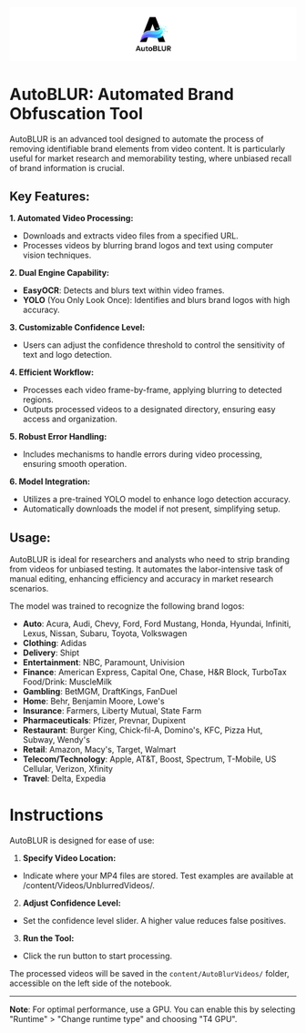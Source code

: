 ![AutoBLUR Logo](https://github.com/philip-hawkins-git/AutoBLUR/blob/main/AutoBLUR_Banner.png)

# AutoBLUR: Automated Brand Obfuscation Tool
AutoBLUR is an advanced tool designed to automate the process of removing identifiable brand elements from video content. It is particularly useful for market research and memorability testing, where unbiased recall of brand information is crucial.

## Key Features:

**1.  Automated Video Processing:**

*   Downloads and extracts video files from a specified URL.
*   Processes videos by blurring brand logos and text using computer vision techniques.

**2.  Dual Engine Capability:**

*   **EasyOCR**: Detects and blurs text within video frames.
*   **YOLO** (You Only Look Once): Identifies and blurs brand logos with high accuracy.

**3.  Customizable Confidence Level:**

*   Users can adjust the confidence threshold to control the sensitivity of text and logo detection.

**4.  Efficient Workflow:**

*   Processes each video frame-by-frame, applying blurring to detected regions.
*   Outputs processed videos to a designated directory, ensuring easy access and organization.

**5.  Robust Error Handling:**

*   Includes mechanisms to handle errors during video processing, ensuring smooth operation.

**6.  Model Integration:**

*   Utilizes a pre-trained YOLO model to enhance logo detection accuracy.
*   Automatically downloads the model if not present, simplifying setup.
  
## Usage:
AutoBLUR is ideal for researchers and analysts who need to strip branding from videos for unbiased testing. It automates the labor-intensive task of manual editing, enhancing efficiency and accuracy in market research scenarios.

The model was trained to recognize the following brand logos:

*   **Auto**: Acura, Audi, Chevy, Ford, Ford Mustang, Honda, Hyundai, Infiniti, Lexus, Nissan, Subaru, Toyota, Volkswagen
*   **Clothing**: Adidas
*   **Delivery**: Shipt
*   **Entertainment**: NBC, Paramount, Univision
*   **Finance**: American Express, Capital One, Chase, H&R Block, TurboTax
Food/Drink: MuscleMilk
*   **Gambling**: BetMGM, DraftKings, FanDuel
*   **Home**: Behr, Benjamin Moore, Lowe's
*   **Insurance**: Farmers, Liberty Mutual, State Farm
*   **Pharmaceuticals**: Pfizer, Prevnar, Dupixent
*   **Restaurant**: Burger King, Chick-fil-A, Domino's, KFC, Pizza Hut, Subway, Wendy's
*   **Retail**: Amazon, Macy's, Target, Walmart
*   **Telecom/Technology**: Apple, AT&T, Boost, Spectrum, T-Mobile, US Cellular, Verizon, Xfinity
*   **Travel**: Delta, Expedia

# Instructions
AutoBLUR is designed for ease of use:

1.  **Specify Video Location:**

*  Indicate where your MP4 files are stored. Test examples are available at /content/Videos/UnblurredVideos/.

2.  **Adjust Confidence Level:**

*  Set the confidence level slider. A higher value reduces false positives.

3.  **Run the Tool:**

*  Click the run button to start processing.

The processed videos will be saved in the `content/AutoBlurVideos/` folder, accessible on the left side of the notebook.



---


**Note**: For optimal performance, use a GPU. You can enable this by selecting "Runtime" > "Change runtime type" and choosing "T4 GPU".
